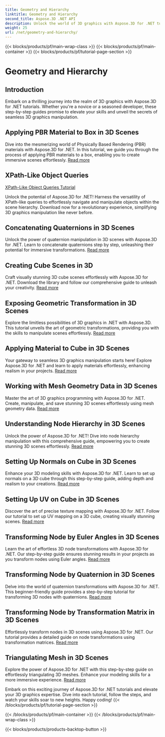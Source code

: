 ```yaml
---
title: Geometry and Hierarchy
linktitle: Geometry and Hierarchy
second_title: Aspose.3D .NET API
description: Unlock the world of 3D graphics with Aspose.3D for .NET tutorials. From applying PBR materials to geometric transformations, master every aspect effortlessly.
weight: 25
url: /net/geometry-and-hierarchy/
---
```


{{< blocks/products/pf/main-wrap-class >}}
{{< blocks/products/pf/main-container >}}
{{< blocks/products/pf/tutorial-page-section >}}

# Geometry and Hierarchy

## Introduction

Embark on a thrilling journey into the realm of 3D graphics with Aspose.3D for .NET tutorials. Whether you're a novice or a seasoned developer, these step-by-step guides promise to elevate your skills and unveil the secrets of seamless 3D graphics manipulation.

## Applying PBR Material to Box in 3D Scenes

Dive into the mesmerizing world of Physically Based Rendering (PBR) materials with Aspose.3D for .NET. In this tutorial, we guide you through the process of applying PBR materials to a box, enabling you to create immersive scenes effortlessly. [Read more](./apply-pbr-material-to-box/)


## XPath-Like Object Queries

[XPath-Like Object Queries Tutorial](./xpath-like-object-queries/)

Unlock the potential of Aspose.3D for .NET! Harness the versatility of XPath-like queries to effortlessly navigate and manipulate objects within the scene hierarchy. Download now for a revolutionary experience, simplifying 3D graphics manipulation like never before.


## Concatenating Quaternions in 3D Scenes

Unlock the power of quaternion manipulation in 3D scenes with Aspose.3D for .NET. Learn to concatenate quaternions step by step, unleashing their potential for immersive transformations. [Read more](./concatenate-quaternions/)

## Creating Cube Scenes in 3D

Craft visually stunning 3D cube scenes effortlessly with Aspose.3D for .NET. Download the library and follow our comprehensive guide to unleash your creativity. [Read more](./create-cube-scenes/)

## Exposing Geometric Transformation in 3D Scenes

Explore the limitless possibilities of 3D graphics in .NET with Aspose.3D. This tutorial unveils the art of geometric transformations, providing you with the skills to manipulate scenes effortlessly. [Read more](./expose-geometric-transformation)

## Applying Material to Cube in 3D Scenes

Your gateway to seamless 3D graphics manipulation starts here! Explore Aspose.3D for .NET and learn to apply materials effortlessly, enhancing realism in your projects. [Read more](./material-to-cube/)

## Working with Mesh Geometry Data in 3D Scenes

Master the art of 3D graphics programming with Aspose.3D for .NET. Create, manipulate, and save stunning 3D scenes effortlessly using mesh geometry data. [Read more](./mesh-geometry-data/)

## Understanding Node Hierarchy in 3D Scenes

Unlock the power of Aspose.3D for .NET! Dive into node hierarchy manipulation with this comprehensive guide, empowering you to create stunning 3D scenes effortlessly. [Read more](./node-hierarchy/)

## Setting Up Normals on Cube in 3D Scenes

Enhance your 3D modeling skills with Aspose.3D for .NET. Learn to set up normals on a 3D cube through this step-by-step guide, adding depth and realism to your creations. [Read more](./setup-normals-cube/)

## Setting Up UV on Cube in 3D Scenes

Discover the art of precise texture mapping with Aspose.3D for .NET. Follow our tutorial to set up UV mapping on a 3D cube, creating visually stunning scenes. [Read more](./setup-uv-cube/)

## Transforming Node by Euler Angles in 3D Scenes

Learn the art of effortless 3D node transformations with Aspose.3D for .NET. Our step-by-step guide ensures stunning results in your projects as you transform nodes using Euler angles. [Read more](./transformation-node-euler-angles/)

## Transforming Node by Quaternion in 3D Scenes

Delve into the world of quaternion transformations with Aspose.3D for .NET. This beginner-friendly guide provides a step-by-step tutorial for transforming 3D nodes with quaternions. [Read more](./transformation-node-quaternion/)

## Transforming Node by Transformation Matrix in 3D Scenes

Effortlessly transform nodes in 3D scenes using Aspose.3D for .NET. Our tutorial provides a detailed guide on node transformations using transformation matrices. [Read more](./transformation-node-matrix/)

## Triangulating Mesh in 3D Scenes

Explore the power of Aspose.3D for .NET with this step-by-step guide on effortlessly triangulating 3D meshes. Enhance your modeling skills for a more immersive experience. [Read more](./triangulate-mesh/)

Embark on this exciting journey of Aspose.3D for .NET tutorials and elevate your 3D graphics expertise. Dive into each tutorial, follow the steps, and watch your skills soar to new heights. Happy coding!
{{< /blocks/products/pf/tutorial-page-section >}}

{{< /blocks/products/pf/main-container >}}
{{< /blocks/products/pf/main-wrap-class >}}

{{< blocks/products/products-backtop-button >}}
